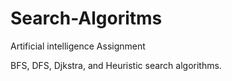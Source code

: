 # Search-Algoritms
Artificial intelligence Assignment





BFS, DFS, Djkstra, and Heuristic search algorithms.

